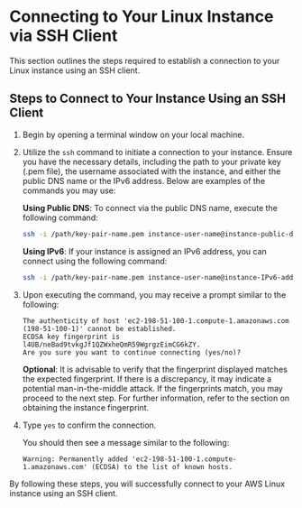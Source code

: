 # Connecting to Your Linux Instance via SSH Client

This section outlines the steps required to establish a connection to your Linux instance using an SSH client.

## Steps to Connect to Your Instance Using an SSH Client

1. Begin by opening a terminal window on your local machine.

2. Utilize the `ssh` command to initiate a connection to your instance. Ensure you have the necessary details, including the path to your private key (.pem file), the username associated with the instance, and either the public DNS name or the IPv6 address. Below are examples of the commands you may use:

   **Using Public DNS**: To connect via the public DNS name, execute the following command:
   ```bash
   ssh -i /path/key-pair-name.pem instance-user-name@instance-public-dns-name
   ```

   **Using IPv6**: If your instance is assigned an IPv6 address, you can connect using the following command:
   ```bash
   ssh -i /path/key-pair-name.pem instance-user-name@instance-IPv6-address
   ```

3. Upon executing the command, you may receive a prompt similar to the following:
   ```
   The authenticity of host 'ec2-198-51-100-1.compute-1.amazonaws.com (198-51-100-1)' cannot be established.
   ECDSA key fingerprint is l4UB/neBad9tvkgJf1QZWxheQmR59WgrgzEimCG6kZY.
   Are you sure you want to continue connecting (yes/no)?
   ```

   **Optional**: It is advisable to verify that the fingerprint displayed matches the expected fingerprint. If there is a discrepancy, it may indicate a potential man-in-the-middle attack. If the fingerprints match, you may proceed to the next step. For further information, refer to the section on obtaining the instance fingerprint.

4. Type `yes` to confirm the connection.

   You should then see a message similar to the following:
   ```
   Warning: Permanently added 'ec2-198-51-100-1.compute-1.amazonaws.com' (ECDSA) to the list of known hosts.
   ```

By following these steps, you will successfully connect to your AWS Linux instance using an SSH client.
